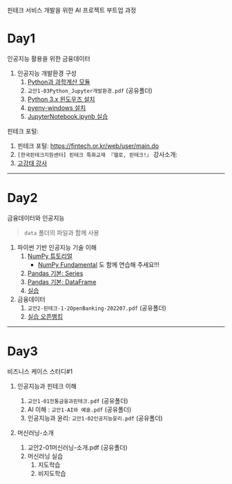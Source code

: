 핀테크 서비스 개발을 위한 AI 프로젝트 부트업 과정

# Day1

인공지능 활용을 위한 금융데이터

1. 인공지능 개발환경 구성
   1. [Python과 과학계산 모듈](https://gist.github.com/qkboo/8f10b26dba2155e4eca5d50de37db0ec)
   2. `교안1-03Python_Jupyter개발환경.pdf` (공유폴더)
   3. [Python 3.x 윈도우즈 설치](https://gist.github.com/qkboo/06b29fb979c24fa45257e5a6a6e1599a)
   4. [pyenv-windows 설치](https://gist.github.com/qkboo/f4017234490e1f3fb7326c3b5dfebf40)
   2. [JupyterNotebook.ipynb 실습](notebooks/01-01JupyterNotebook.ipynb)

핀테크 포털:
1. 핀테크 포털: https://fintech.or.kr/web/user/main.do
1. `[한국핀테크지원센터] 핀테크 특화교재 『헬로, 핀테크!』`
강사소개:
1. [고강태 강사](https://gist.github.com/qkboo/c3023b93f858f86809994e5656017e6c)

---

# Day2

금융데이터와 인공지능

> `data` 폴더의 파일과 함께 사용

1. 파이썬 기반 인공지능 기술 이해
   1. [NumPy 튜토리얼](notebooks/2-01NumPy-Tutorial.ipynb)
      - [NumPy Fundamental](https://numpy.org/doc/stable/user/basics.html) 도 함께 연습해 주세요!!!
   2. [Pandas 기본: Series](notebooks/2-04PandasBasic_1_Series.ipynb)
   3. [Pandas 기본: DataFrame](notebooks/2-05PandasBasic_2_DataFrame.ipynb)
   4. [실습](notebooks/2-06Pandas실습-편의점시급-0.ipynb)
2. 금융데이터
   1. `교안2-핀테크-1-2OpenBanking-202207.pdf` (공유폴더)
   1. [실습 오픈뱅킹](notebooks/2-1.2오픈뱅킹-NH_0.ipynb)

---
# Day3

비즈니스 케이스 스터디#1

1. 인공지능과 핀테크 이해
   1. `교안1-01전통금융과핀테크.pdf` (공유폴더)
   1. AI 이해 : `교안1-AI와 예술.pdf` (공유폴더)
   2. 인공지능과 윤리: `교안1-02인공지능윤리.pdf` (공유폴더)

2. 머신러닝-소개
   1. 교안2-01머신러닝-소개.pdf (공유폴더)
   2. 머신러닝 실습
      1. 지도학습
      2. 비지도학습
